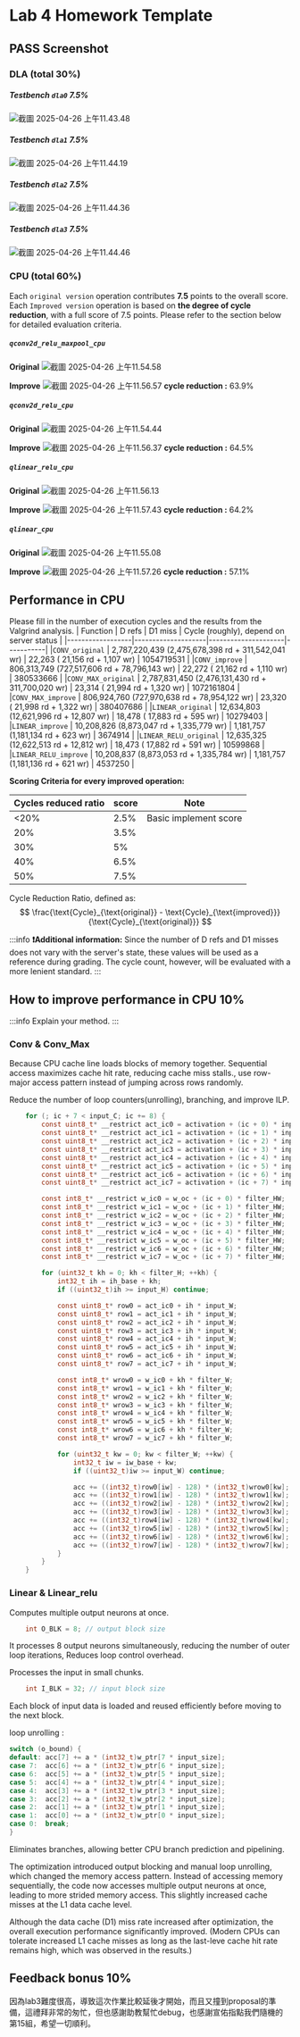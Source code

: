 # Lab 4 Homework Template

## PASS Screenshot
### DLA (total 30%)
##### Testbench `dla0` 7.5%
![截圖 2025-04-26 上午11.43.48](https://hackmd.io/_uploads/rkJFLCtyxe.png)

##### Testbench `dla1` 7.5%
![截圖 2025-04-26 上午11.44.19](https://hackmd.io/_uploads/SkAq8CFJeg.png)

##### Testbench `dla2` 7.5%
![截圖 2025-04-26 上午11.44.36](https://hackmd.io/_uploads/rJCjLCFJex.png)

##### Testbench `dla3` 7.5%
![截圖 2025-04-26 上午11.44.46](https://hackmd.io/_uploads/rkKhLCt1ex.png)


### CPU (total 60%)
Each `original version` operation contributes **7.5** points to the overall score.
Each `Improved version` operation is based on **the degree of cycle reduction**, with a full score of 7.5 points.
Please refer to the section below for detailed evaluation criteria.
##### `qconv2d_relu_maxpool_cpu`
**Original**
![截圖 2025-04-26 上午11.54.58](https://hackmd.io/_uploads/Bk6fYCKyxx.png)

**Improve**
![截圖 2025-04-26 上午11.56.57](https://hackmd.io/_uploads/SJPcYRY1xg.png)
**cycle reduction :** 63.9%

##### `qconv2d_relu_cpu`
**Original**
![截圖 2025-04-26 上午11.54.44](https://hackmd.io/_uploads/rJmfKRFJle.png)

**Improve**
![截圖 2025-04-26 上午11.56.37](https://hackmd.io/_uploads/Sk5FtCt1ll.png)
**cycle reduction :** 64.5%

##### `qlinear_relu_cpu`
**Original**
![截圖 2025-04-26 上午11.56.13](https://hackmd.io/_uploads/ByFDYRY1gx.png)

**Improve**
![截圖 2025-04-26 上午11.57.43](https://hackmd.io/_uploads/HkUat0FJee.png)
**cycle reduction :** 64.2%

##### `qlinear_cpu`
**Original**
![截圖 2025-04-26 上午11.55.08](https://hackmd.io/_uploads/rJIQF0KJxe.png)

**Improve**
![截圖 2025-04-26 上午11.57.26](https://hackmd.io/_uploads/SyunF0K1gl.png)
**cycle reduction :** 57.1%

## Performance in CPU
Please fill in the number of execution cycles and the results from the Valgrind analysis.
| Function     |            D refs      |        D1 miss      |   Cycle (roughly), depend on server status  |
|------------------|--------------------|---------------------|-----------|
|`CONV_original`         | 2,787,220,439  (2,475,678,398 rd   + 311,542,041 wr)        | 22,263  (       21,156 rd   +       1,107 wr)           |   1054719531       |
|`CONV_improve`          | 806,313,749  (727,517,606 rd   + 78,796,143 wr)        | 22,272  (     21,162 rd   +      1,110 wr)           |  380533666        |
|`CONV_MAX_original`     | 2,787,831,450  (2,476,131,430 rd   + 311,700,020 wr)        | 23,314  (       21,994 rd   +       1,320 wr)           |  1072161804        |
|`CONV_MAX_improve`      | 806,924,760  (727,970,638 rd   + 78,954,122 wr)        | 23,320  (     21,998 rd   +      1,322 wr)           |  380407686        |
|`LINEAR_original`       | 12,634,803  (12,621,996 rd   + 12,807 wr)        | 18,478  (    17,883 rd   +    595 wr)           |   10279403       |
|`LINEAR_improve`        | 10,208,826  (8,873,047 rd   + 1,335,779 wr)        | 1,181,757  (1,181,134 rd   +       623 wr)           |   3674914       |
|`LINEAR_RELU_original`  | 12,635,325  (12,622,513 rd   + 12,812 wr)        | 18,473  (    17,882 rd   +    591 wr)           |   10599868       |
|`LINEAR_RELU_improve`   | 10,208,837  (8,873,053 rd   + 1,335,784 wr)        | 1,181,757  (1,181,136 rd   +       621 wr)           |   4537250       |

**Scoring Criteria for every improved operation:**

| Cycles reduced ratio  | score | Note                  |
| -------------------------------- | ----- | --------------------- |
| <20%                             | 2.5%   | Basic implement score |
| 20%                              | 3.5%   |                   |
| 30%                              | 5%   |                   |
| 40%                              | 6.5%   |                   |
| 50%                              | 7.5%   |                   |

Cycle Reduction Ratio, defined as:
$$
\frac{\text{Cycle}_{\text{original}} - \text{Cycle}_{\text{improved}}}{\text{Cycle}_{\text{original}}}
$$

:::info
**❗Additional information:**
Since the number of D refs and D1 misses does not vary with the server's state, these values will be used as a reference during grading. The cycle count, however, will be evaluated with a more lenient standard.
:::


## How to improve performance in CPU 10%
:::info
Explain your method.
:::
### Conv & Conv_Max
Because CPU cache line loads blocks of memory together. Sequential access maximizes cache hit rate, reducing cache miss stalls., use row-major access pattern instead of jumping across rows randomly.

Reduce the number of loop counters(unrolling), branching, and improve ILP.

```c
    for (; ic + 7 < input_C; ic += 8) {
        const uint8_t* __restrict act_ic0 = activation + (ic + 0) * input_HW;
        const uint8_t* __restrict act_ic1 = activation + (ic + 1) * input_HW;
        const uint8_t* __restrict act_ic2 = activation + (ic + 2) * input_HW;
        const uint8_t* __restrict act_ic3 = activation + (ic + 3) * input_HW;
        const uint8_t* __restrict act_ic4 = activation + (ic + 4) * input_HW;
        const uint8_t* __restrict act_ic5 = activation + (ic + 5) * input_HW;
        const uint8_t* __restrict act_ic6 = activation + (ic + 6) * input_HW;
        const uint8_t* __restrict act_ic7 = activation + (ic + 7) * input_HW;

        const int8_t* __restrict w_ic0 = w_oc + (ic + 0) * filter_HW;
        const int8_t* __restrict w_ic1 = w_oc + (ic + 1) * filter_HW;
        const int8_t* __restrict w_ic2 = w_oc + (ic + 2) * filter_HW;
        const int8_t* __restrict w_ic3 = w_oc + (ic + 3) * filter_HW;
        const int8_t* __restrict w_ic4 = w_oc + (ic + 4) * filter_HW;
        const int8_t* __restrict w_ic5 = w_oc + (ic + 5) * filter_HW;
        const int8_t* __restrict w_ic6 = w_oc + (ic + 6) * filter_HW;
        const int8_t* __restrict w_ic7 = w_oc + (ic + 7) * filter_HW;

        for (uint32_t kh = 0; kh < filter_H; ++kh) {
            int32_t ih = ih_base + kh;
            if ((uint32_t)ih >= input_H) continue;

            const uint8_t* row0 = act_ic0 + ih * input_W;
            const uint8_t* row1 = act_ic1 + ih * input_W;
            const uint8_t* row2 = act_ic2 + ih * input_W;
            const uint8_t* row3 = act_ic3 + ih * input_W;
            const uint8_t* row4 = act_ic4 + ih * input_W;
            const uint8_t* row5 = act_ic5 + ih * input_W;
            const uint8_t* row6 = act_ic6 + ih * input_W;
            const uint8_t* row7 = act_ic7 + ih * input_W;

            const int8_t* wrow0 = w_ic0 + kh * filter_W;
            const int8_t* wrow1 = w_ic1 + kh * filter_W;
            const int8_t* wrow2 = w_ic2 + kh * filter_W;
            const int8_t* wrow3 = w_ic3 + kh * filter_W;
            const int8_t* wrow4 = w_ic4 + kh * filter_W;
            const int8_t* wrow5 = w_ic5 + kh * filter_W;
            const int8_t* wrow6 = w_ic6 + kh * filter_W;
            const int8_t* wrow7 = w_ic7 + kh * filter_W;

            for (uint32_t kw = 0; kw < filter_W; ++kw) {
                int32_t iw = iw_base + kw;
                if ((uint32_t)iw >= input_W) continue;

                acc += ((int32_t)row0[iw] - 128) * (int32_t)wrow0[kw];
                acc += ((int32_t)row1[iw] - 128) * (int32_t)wrow1[kw];
                acc += ((int32_t)row2[iw] - 128) * (int32_t)wrow2[kw];
                acc += ((int32_t)row3[iw] - 128) * (int32_t)wrow3[kw];
                acc += ((int32_t)row4[iw] - 128) * (int32_t)wrow4[kw];
                acc += ((int32_t)row5[iw] - 128) * (int32_t)wrow5[kw];
                acc += ((int32_t)row6[iw] - 128) * (int32_t)wrow6[kw];
                acc += ((int32_t)row7[iw] - 128) * (int32_t)wrow7[kw];
            }
        }
    }
```

### Linear & Linear_relu
Computes multiple output neurons at once.
```c
    int O_BLK = 8; // output block size
```
It processes 8 output neurons simultaneously, reducing the number of outer loop iterations, Reduces loop control overhead.

Processes the input in small chunks.
```c
    int I_BLK = 32; // input block size
```
Each block of input data is loaded and reused efficiently before moving to the next block.

loop unrolling : 
```c
switch (o_bound) {
default: acc[7] += a * (int32_t)w_ptr[7 * input_size];
case 7:  acc[6] += a * (int32_t)w_ptr[6 * input_size];
case 6:  acc[5] += a * (int32_t)w_ptr[5 * input_size];
case 5:  acc[4] += a * (int32_t)w_ptr[4 * input_size];
case 4:  acc[3] += a * (int32_t)w_ptr[3 * input_size];
case 3:  acc[2] += a * (int32_t)w_ptr[2 * input_size];
case 2:  acc[1] += a * (int32_t)w_ptr[1 * input_size];
case 1:  acc[0] += a * (int32_t)w_ptr[0 * input_size];
case 0:  break;
}
```
Eliminates branches, allowing better CPU branch prediction and pipelining.

The optimization introduced output blocking and manual loop unrolling, which changed the memory access pattern. Instead of accessing memory sequentially, the code now accesses multiple output neurons at once, leading to more strided memory access. This slightly increased cache misses at the L1 data cache level.

Although the data cache (D1) miss rate increased after optimization, the overall execution performance significantly improved.
(Modern CPUs can tolerate increased L1 cache misses as long as the last-leve cache hit rate remains high, which was observed in the results.)
## Feedback bonus 10%
因為lab3難度很高，導致這次作業比較延後才開始，而且又撞到proposal的準備，這禮拜非常的匆忙，但也感謝助教幫忙debug，也感謝宣佑指點我們隨機的第15組，希望一切順利。